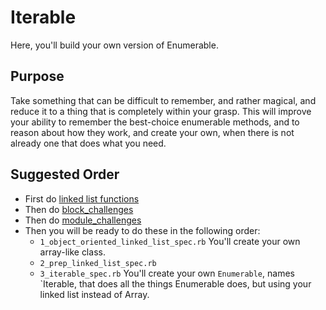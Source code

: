 Iterable
========

Here, you'll build your own version of Enumerable.

Purpose
-------

Take something that can be difficult to remember, and rather magical,
and reduce it to a thing that is completely within your grasp.
This will improve your ability to remember the best-choice enumerable
methods, and to reason about how they work, and create your own,
when there is not already one that does what you need.

Suggested Order
---------------

* First do [linked list functions](../linked_list_functions)
* Then do [block_challenges](../block_challenges)
* Then do [module_challenges](../module_challenges)
* Then you will be ready to do these in the following order:
  * `1_object_oriented_linked_list_spec.rb`
    You'll create your own array-like class.
  * `2_prep_linked_list_spec.rb`
  * `3_iterable_spec.rb`
    You'll create your own `Enumerable`, names `Iterable,
    that does all the things Enumerable does, but using your
    linked list instead of Array.
